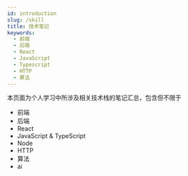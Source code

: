 ```yaml
---
id: introduction
slug: /skill
title: 技术笔记
keywords:
  - 前端
  - 后端
  - React
  - JavaScript
  - Typescript
  - HTTP
  - 算法
---
```


本页面为个人学习中所涉及相关技术栈的笔记汇总，包含但不限于

- 前端
- 后端
- React
- JavaScript & TypeScript
- Node
- HTTP
- 算法
- ai